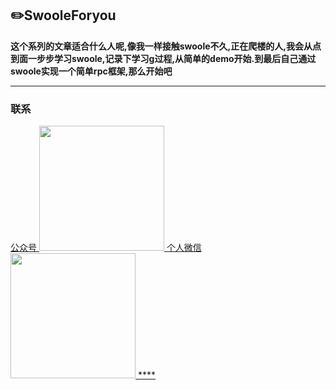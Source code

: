 ## :pencil2:SwooleForyou 
  
  **这个系列的文章适合什么人呢,像我一样接触swoole不久,正在爬楼的人,我会从点到面一步步学习swoole,记录下学习g过程,从简单的demo开始.到最后自己通过swoole实现一个简单rpc框架,那么开始吧**
****




### 联系
<a href="https://github.com/wuqinqiang/">
公众号
​    <img src="https://github.com/wuqinqiang/Lettcode-php/blob/master/qrcode_for_gh_c194f9d4cdb1_430.jpg" width="200px" height="200px">
个人微信  
​    <img src="https://github.com/wuqinqiang/Lettcode-php/blob/master/images/Wechat.png" width="200px" height="200px">
****
 